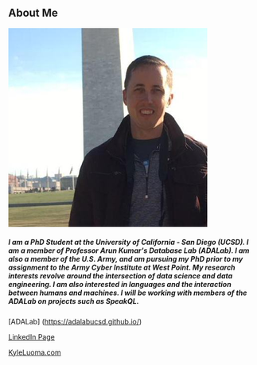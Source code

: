 ## About Me

<img src="/assets/img/profile.jpg" width="`20">

##### I am a PhD Student at the University of California - San Diego (UCSD). I am a member of Professor Arun Kumar's Database Lab (ADALab). I am also a member of the U.S. Army, and am pursuing my PhD prior to my assignment to the Army Cyber Institute at West Point. My research interests revolve around the intersection of data science and data engineering. I am also interested in languages and the interaction between humans and machines. I will be working with members of the ADALab on projects such as SpeakQL.

[ADALab] (https://adalabucsd.github.io/)

[LinkedIn Page](https://www.linkedin.com/in/kyle-luoma-9b43911b)

[KyleLuoma.com](https://kyleluoma.com)


